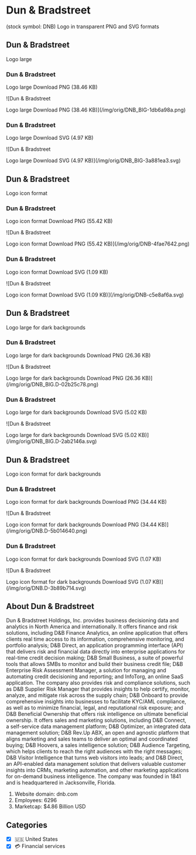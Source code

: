 # Dun & Bradstreet

 (stock symbol: DNB) Logo in transparent PNG and SVG formats

## Dun & Bradstreet

 Logo large

### Dun & Bradstreet

 Logo large Download PNG (38.46 KB)

![Dun & Bradstreet

 Logo large Download PNG (38.46 KB)](/img/orig/DNB_BIG-1db6a98a.png)

### Dun & Bradstreet

 Logo large Download SVG (4.97 KB)

![Dun & Bradstreet

 Logo large Download SVG (4.97 KB)](/img/orig/DNB_BIG-3a881ea3.svg)

## Dun & Bradstreet

 Logo icon format

### Dun & Bradstreet

 Logo icon format Download PNG (55.42 KB)

![Dun & Bradstreet

 Logo icon format Download PNG (55.42 KB)](/img/orig/DNB-4fae7642.png)

### Dun & Bradstreet

 Logo icon format Download SVG (1.09 KB)

![Dun & Bradstreet

 Logo icon format Download SVG (1.09 KB)](/img/orig/DNB-c5e8af6a.svg)

## Dun & Bradstreet

 Logo large for dark backgrounds

### Dun & Bradstreet

 Logo large for dark backgrounds Download PNG (26.36 KB)

![Dun & Bradstreet

 Logo large for dark backgrounds Download PNG (26.36 KB)](/img/orig/DNB_BIG.D-02b25c78.png)

### Dun & Bradstreet

 Logo large for dark backgrounds Download SVG (5.02 KB)

![Dun & Bradstreet

 Logo large for dark backgrounds Download SVG (5.02 KB)](/img/orig/DNB_BIG.D-2ab2146a.svg)

## Dun & Bradstreet

 Logo icon format for dark backgrounds

### Dun & Bradstreet

 Logo icon format for dark backgrounds Download PNG (34.44 KB)

![Dun & Bradstreet

 Logo icon format for dark backgrounds Download PNG (34.44 KB)](/img/orig/DNB.D-5b014640.png)

### Dun & Bradstreet

 Logo icon format for dark backgrounds Download SVG (1.07 KB)

![Dun & Bradstreet

 Logo icon format for dark backgrounds Download SVG (1.07 KB)](/img/orig/DNB.D-3b89b714.svg)

## About Dun & Bradstreet



Dun & Bradstreet Holdings, Inc. provides business decisioning data and analytics in North America and internationally. It offers finance and risk solutions, including D&B Finance Analytics, an online application that offers clients real time access to its information, comprehensive monitoring, and portfolio analysis; D&B Direct, an application programming interface (API) that delivers risk and financial data directly into enterprise applications for real-time credit decision making; D&B Small Business, a suite of powerful tools that allows SMBs to monitor and build their business credit file; D&B Enterprise Risk Assessment Manager, a solution for managing and automating credit decisioning and reporting; and InfoTorg, an online SaaS application. The company also provides risk and compliance solutions, such as D&B Supplier Risk Manager that provides insights to help certify, monitor, analyze, and mitigate risk across the supply chain; D&B Onboard to provide comprehensive insights into businesses to facilitate KYC/AML compliance, as well as to minimize financial, legal, and reputational risk exposure; and D&B Beneficial Ownership that offers risk intelligence on ultimate beneficial ownership. It offers sales and marketing solutions, including D&B Connect, a self-service data management platform; D&B Optimizer, an integrated data management solution; D&B Rev.Up ABX, an open and agnostic platform that aligns marketing and sales teams to deliver an optimal and coordinated buying; D&B Hoovers, a sales intelligence solution; D&B Audience Targeting, which helps clients to reach the right audiences with the right messages; D&B Visitor Intelligence that turns web visitors into leads; and D&B Direct, an API-enabled data management solution that delivers valuable customer insights into CRMs, marketing automation, and other marketing applications for on-demand business intelligence. The company was founded in 1841 and is headquartered in Jacksonville, Florida.

1. Website domain: dnb.com
2. Employees: 6296
3. Marketcap: $4.86 Billion USD


## Categories
- [x] 🇺🇸 United States
- [x] 💳 Financial services
